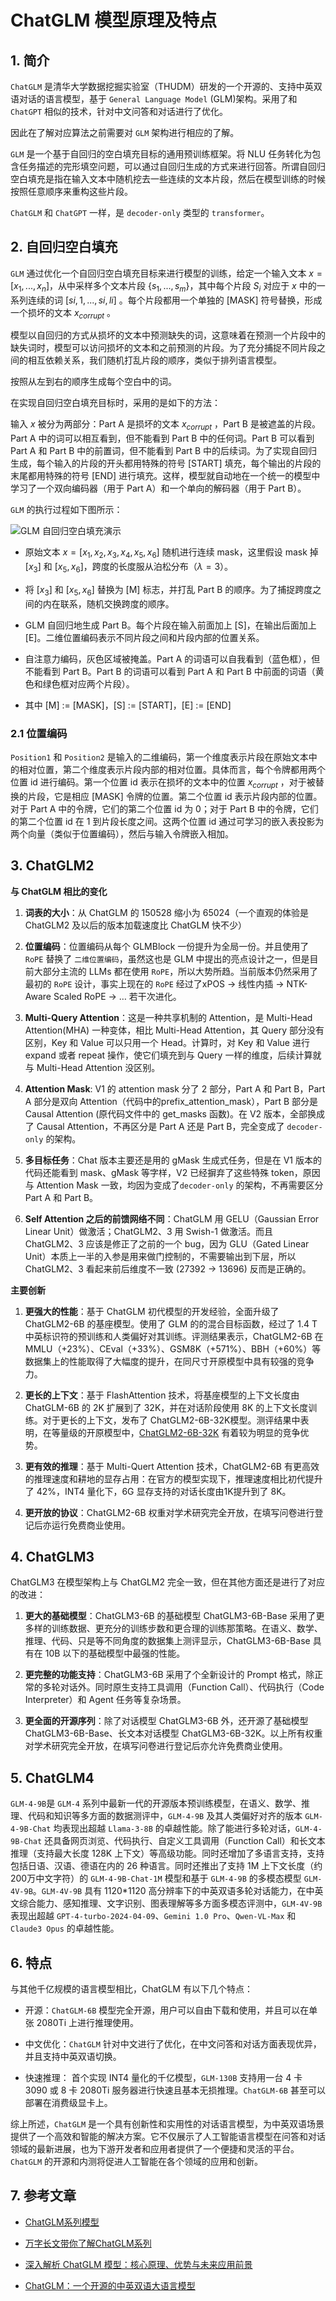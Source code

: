 # ChatGLM 模型原理及特点

## 1. 简介

`ChatGLM` 是清华大学数据挖掘实验室（THUDM）研发的一个开源的、支持中英双语对话的语言模型，基于 `General Language Model` (GLM)架构。采用了和 `ChatGPT` 相似的技术，针对中文问答和对话进行了优化。

因此在了解对应算法之前需要对 `GLM` 架构进行相应的了解。

`GLM` 是一个基于自回归的空白填充目标的通用预训练框架。将 NLU 任务转化为包含任务描述的完形填空问题，可以通过自回归生成的方式来进行回答。所谓自回归空白填充是指在输入文本中随机挖去一些连续的文本片段，然后在模型训练的时候按照任意顺序来重构这些片段。

`ChatGLM` 和 `ChatGPT` 一样，是 `decoder-only` 类型的 `transformer`。

## 2. 自回归空白填充

`GLM` 通过优化一个自回归空白填充目标来进行模型的训练，给定一个输入文本 $x=[x_1, ..., x_n]$，从中采样多个文本片段 $\{s_1,...,s_m\}$，其中每个片段 $S_i$ 对应于 $x$ 中的一系列连续的词 $[si, 1, ..., si, li]$ 。每个片段都用一个单独的 [MASK] 符号替换，形成一个损坏的文本 $x_{corrupt}$ 。

模型以自回归的方式从损坏的文本中预测缺失的词，这意味着在预测一个片段中的缺失词时，模型可以访问损坏的文本和之前预测的片段。为了充分捕捉不同片段之间的相互依赖关系，我们随机打乱片段的顺序，类似于排列语言模型。

按照从左到右的顺序生成每个空白中的词。

在实现自回归空白填充目标时，采用的是如下的方法：

输入 $x$ 被分为两部分：Part A 是损坏的文本 $x_{corrupt}$ ，Part B 是被遮盖的片段。Part A 中的词可以相互看到，但不能看到 Part B 中的任何词。Part B 可以看到 Part A 和 Part B 中的前置词，但不能看到 Part B 中的后续词。为了实现自回归生成，每个输入的片段的开头都用特殊的符号 [START] 填充，每个输出的片段的末尾都用特殊的符号 [END] 进行填充。这样，模型就自动地在一个统一的模型中学习了一个双向编码器（用于 Part A）和一个单向的解码器（用于 Part B）。

`GLM` 的执行过程如下图所示：

![GLM 自回归空白填充演示](./images/GLM-input-and-output-sample.png)

- 原始文本 $x=[x_1, x_2, x_3, x_4, x_5, x_6]$ 随机进行连续 mask，这里假设 mask 掉 $[x_3]$ 和 $[x_5,x_6]$，跨度的长度服从泊松分布（$\lambda = 3$）。

- 将 $[x_3]$ 和 $[x_5, x_6]$ 替换为 [M] 标志，并打乱 Part B 的顺序。为了捕捉跨度之间的内在联系，随机交换跨度的顺序。

- GLM 自回归地生成 Part B。每个片段在输入前面加上 [S]，在输出后面加上 [E]。二维位置编码表示不同片段之间和片段内部的位置关系。

- 自注意力编码，灰色区域被掩盖。Part A 的词语可以自我看到（蓝色框），但不能看到 Part B。Part B 的词语可以看到 Part A 和 Part B 中前面的词语（黄色和绿色框对应两个片段）。

- 其中 [M] := [MASK]，[S] := [START]，[E] := [END]

### 2.1 位置编码

`Position1` 和 `Position2` 是输入的二维编码，第一个维度表示片段在原始文本中的相对位置，第二个维度表示片段内部的相对位置。具体而言，每个令牌都用两个位置 id 进行编码。第一个位置 id 表示在损坏的文本中的位置 $x_{corrupt}$ ，对于被替换的片段，它是相应 [MASK] 令牌的位置。第二个位置 id 表示片段内部的位置。对于 Part A 中的令牌，它们的第二个位置 id 为 0；对于 Part B 中的令牌，它们的第二个位置 id 在 1 到片段长度之间。这两个位置 id 通过可学习的嵌入表投影为两个向量（类似于位置编码），然后与输入令牌嵌入相加。

## 3. ChatGLM2

**与 ChatGLM 相比的变化**

1. **词表的大小**：从 ChatGLM 的 150528 缩小为 65024（一个直观的体验是 ChatGLM2 及以后的版本加载速度比 ChatGLM 快不少）

2. **位置编码**：位置编码从每个 GLMBlock 一份提升为全局一份。并且使用了 `RoPE` 替换了 `二维位置编码`，虽然这也是 GLM 中提出的亮点设计之一，但是目前大部分主流的 LLMs 都在使用 `RoPE`，所以大势所趋。当前版本仍然采用了最初的 `RoPE` 设计，事实上现在的 `RoPE` 经过了xPOS → 线性内插 →  NTK-Aware Scaled RoPE → … 若干次进化。

3. **Multi-Query Attention**：这是一种共享机制的 Attention，是 Multi-Head Attention(MHA) 一种变体，相比 Multi-Head Attention，其 Query 部分没有区别，Key 和 Value 可以只用一个 Head。计算时，对 Key 和 Value 进行 expand 或者 repeat 操作，使它们填充到与 Query 一样的维度，后续计算就与 Multi-Head Attention 没区别。

4. **Attention Mask**: V1 的 attention mask 分了 2 部分，Part A 和 Part B，Part A 部分是双向 Attention（代码中的prefix_attention_mask），Part B 部分是 Causal Attention (原代码文件中的 get_masks 函数)。在 V2 版本，全部换成了 Causal Attention，不再区分是 Part A 还是 Part B，完全变成了 `decoder-only` 的架构。

5. **多目标任务**：Chat 版本主要还是用的 gMask 生成式任务，但是在 V1 版本的代码还能看到 mask、gMask 等字样，V2 已经摒弃了这些特殊 token，原因与 Attention Mask 一致，均因为变成了`decoder-only` 的架构，不再需要区分 Part A 和 Part B。

6. **Self Attention 之后的前馈网络不同**：ChatGLM 用 GELU（Gaussian Error Linear Unit）做激活；ChatGLM2、3 用 Swish-1 做激活。而且 ChatGLM2、3 应该是修正了之前的一个 bug，因为 GLU（Gated Linear Unit）本质上一半的入参是用来做门控制的，不需要输出到下层，所以 ChatGLM2、3 看起来前后维度不一致 (27392 -> 13696) 反而是正确的。

**主要创新**

1. **更强大的性能**：基于 ChatGLM 初代模型的开发经验，全面升级了 ChatGLM2-6B 的基座模型。使用了 GLM 的的混合目标函数，经过了 1.4 T中英标识符的预训练和人类偏好对其训练。评测结果表示，ChatGLM2-6B 在 MMLU（+23%）、CEval（+33%）、GSM8K（+571%）、BBH（+60%）等数据集上的性能取得了大幅度的提升，在同尺寸开原模型中具有较强的竞争力。

2. **更长的上下文**：基于 FlashAttention 技术，将基座模型的上下文长度由 ChatGLM-6B 的 2K 扩展到了 32K，并在对话阶段使用 8K 的上下文长度训练。对于更长的上下文，发布了 ChatGLM2-6B-32K模型。测评结果中表明，在等量级的开原模型中，[ChatGLM2-6B-32K](https://huggingface.co/THUDM/chatglm2-6b-32k) 有着较为明显的竞争优势。

3. **更有效的推理**：基于 Multi-Quert Attention 技术，ChatGLM2-6B 有更高效的推理速度和耕地的显存占用：在官方的模型实现下，推理速度相比初代提升了 42%，INT4 量化下，6G 显存支持的对话长度由1K提升到了 8K。

4. **更开放的协议**：ChatGLM2-6B 权重对学术研究完全开放，在填写问卷进行登记后亦运行免费商业使用。

## 4. ChatGLM3

ChatGLM3 在模型架构上与 ChatGLM2 完全一致，但在其他方面还是进行了对应的改进：

1. **更大的基础模型**：ChatGLM3-6B 的基础模型 ChatGLM3-6B-Base 采用了更多样的训练数据、更充分的训练步数和更合理的训练那策略。在语义、数学、推理、代码、只是等不同角度的数据集上测评显示，ChatGLM3-6B-Base 具有在 10B 以下的基础模型中最强的性能。

2. **更完整的功能支持**：ChatGLM3-6B 采用了个全新设计的 Prompt 格式，除正常的多轮对话外。同时原生支持工具调用（Function Call）、代码执行（Code Interpreter）和 Agent 任务等复杂场景。

3. **更全面的开源序列**：除了对话模型 ChatGLM3-6B 外，还开源了基础模型 ChatGLM3-6B-Base、长文本对话模型 ChatGLM3-6B-32K。以上所有权重对学术研究完全开放，在填写问卷进行登记后亦允许免费商业使用。

## 5. ChatGLM4

`GLM-4-9B`是 `GLM-4` 系列中最新一代的开源版本预训练模型，在语义、数学、推理、代码和知识等多方面的数据测评中，`GLM-4-9B` 及其人类偏好对齐的版本 `GLM-4-9B-Chat` 均表现出超越 `Llama-3-8B` 的卓越性能。除了能进行多轮对话，`GLM-4-9B-Chat` 还具备网页浏览、代码执行、自定义工具调用（Function Call）和长文本推理（支持最大长度 128K 上下文）等高级功能。同时还增加了多语言支持，支持包括日语、汉语、德语在内的 26 种语言。同时还推出了支持 1M 上下文长度（约200万中文字符）的 `GLM-4-9B-Chat-1M` 模型和基于 `GLM-4-9B` 的多模态模型 `GLM-4V-9B`。`GLM-4V-9B` 具有 1120*1120 高分辨率下的中英双语多轮对话能力，在中英文综合能力、感知推理、文字识别、图表理解等多方面多模态评测中，`GLM-4V-9B` 表现出超越 `GPT-4-turbo-2024-04-09`、`Gemini 1.0 Pro`、`Qwen-VL-Max` 和 `Claude3 Opus` 的卓越性能。

## 6. 特点

与其他千亿规模的语言模型相比，ChatGLM 有以下几个特点：

- 开源：`ChatGLM-6B` 模型完全开源，用户可以自由下载和使用，并且可以在单张 2080Ti 上进行推理使用。

- 中文优化：`ChatGLM` 针对中文进行了优化，在中文问答和对话方面表现优异，并且支持中英双语切换。

- 快速推理： 首个实现 INT4 量化的千亿模型，`GLM-130B` 支持用一台 4 卡 3090 或 8 卡 2080Ti 服务器进行快速且基本无损推理。`ChatGLM-6B` 甚至可以部署在消费级显卡上。

综上所述，`ChatGLM` 是一个具有创新性和实用性的对话语言模型，为中英双语场景提供了一个高效和智能的解决方案。它不仅展示了人工智能语言模型在问答和对话领域的最新进展，也为下游开发者和应用者提供了一个便捷和灵活的平台。`ChatGLM` 的开源和内测将促进人工智能在各个领域的应用和创新。

## 7. 参考文章

- [ChatGLM系列模型](https://blog.csdn.net/GuiBin1/article/details/140825385)

- [万字长文带你了解ChatGLM系列](https://zhuanlan.zhihu.com/p/696394009)

- [深入解析 ChatGLM 模型：核心原理、优势与未来应用前景](https://blog.csdn.net/weixin_43114209/article/details/142691956)

- [ChatGLM：一个开源的中英双语大语言模型](https://baijiahao.baidu.com/s?id=1766613772816043788)
